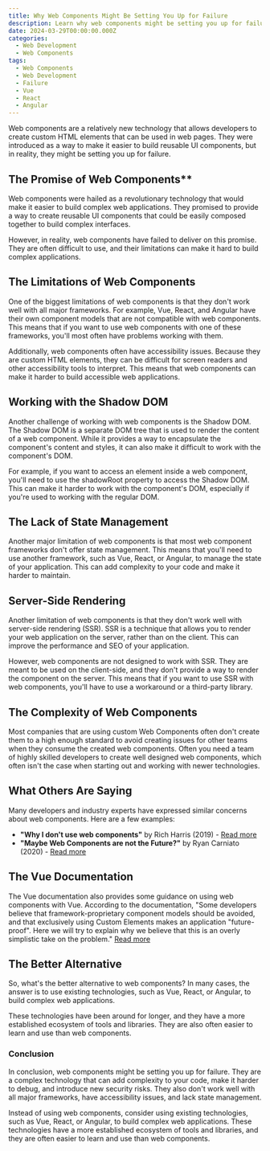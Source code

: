 ```yaml
---
title: Why Web Components Might Be Setting You Up for Failure
description: Learn why web components might be setting you up for failure, and what alternatives you can use instead.
date: 2024-03-29T00:00:00.000Z
categories:
  - Web Development
  - Web Components
tags:
  - Web Components
  - Web Development
  - Failure
  - Vue
  - React
  - Angular
---
```


Web components are a relatively new technology that allows developers to create custom HTML elements that can be used in web pages. They were introduced as a way to make it easier to build reusable UI components, but in reality, they might be setting you up for failure.

## The Promise of Web Components\*\*

Web components were hailed as a revolutionary technology that would make it easier to build complex web applications. They promised to provide a way to create reusable UI components that could be easily composed together to build complex interfaces.

However, in reality, web components have failed to deliver on this promise. They are often difficult to use, and their limitations can make it hard to build complex applications.

## The Limitations of Web Components

One of the biggest limitations of web components is that they don't work well with all major frameworks. For example, Vue, React, and Angular have their own component models that are not compatible with web components. This means that if you want to use web components with one of these frameworks, you'll most often have problems working with them.

Additionally, web components often have accessibility issues. Because they are custom HTML elements, they can be difficult for screen readers and other accessibility tools to interpret. This means that web components can make it harder to build accessible web applications.

## Working with the Shadow DOM

Another challenge of working with web components is the Shadow DOM. The Shadow DOM is a separate DOM tree that is used to render the content of a web component. While it provides a way to encapsulate the component's content and styles, it can also make it difficult to work with the component's DOM.

For example, if you want to access an element inside a web component, you'll need to use the shadowRoot property to access the Shadow DOM. This can make it harder to work with the component's DOM, especially if you're used to working with the regular DOM.

## The Lack of State Management

Another major limitation of web components is that most web component frameworks don't offer state management. This means that you'll need to use another framework, such as Vue, React, or Angular, to manage the state of your application. This can add complexity to your code and make it harder to maintain.

## Server-Side Rendering

Another limitation of web components is that they don't work well with server-side rendering (SSR). SSR is a technique that allows you to render your web application on the server, rather than on the client. This can improve the performance and SEO of your application.

However, web components are not designed to work with SSR. They are meant to be used on the client-side, and they don't provide a way to render the component on the server. This means that if you want to use SSR with web components, you'll have to use a workaround or a third-party library.

## The Complexity of Web Components

Most companies that are using custom Web Components often don't create them to a high enough standard to avoid creating issues for other teams when they consume the created web components. Often you need a team of highly skilled developers to create well designed web components, which often isn't the case when starting out and working with newer technologies.

## What Others Are Saying

Many developers and industry experts have expressed similar concerns about web components. Here are a few examples:

- **"Why I don't use web components"** by Rich Harris (2019) - [Read more](https://dev.to/richharris/why-i-don-t-use-web-components-2cia)
- **"Maybe Web Components are not the Future?"** by Ryan Carniato (2020) - [Read more](https://dev.to/ryansolid/maybe-web-components-are-not-the-future-hfh)

## The Vue Documentation

The Vue documentation also provides some guidance on using web components with Vue. According to the documentation, "Some developers believe that framework-proprietary component models should be avoided, and that exclusively using Custom Elements makes an application "future-proof". Here we will try to explain why we believe that this is an overly simplistic take on the problem." [Read more](https://vuejs.org/guide/extras/web-components#web-components-vs-vue-components)

## The Better Alternative

So, what's the better alternative to web components? In many cases, the answer is to use existing technologies, such as Vue, React, or Angular, to build complex web applications.

These technologies have been around for longer, and they have a more established ecosystem of tools and libraries. They are also often easier to learn and use than web components.

### Conclusion

In conclusion, web components might be setting you up for failure. They are a complex technology that can add complexity to your code, make it harder to debug, and introduce new security risks. They also don't work well with all major frameworks, have accessibility issues, and lack state management.

Instead of using web components, consider using existing technologies, such as Vue, React, or Angular, to build complex web applications. These technologies have a more established ecosystem of tools and libraries, and they are often easier to learn and use than web components.

